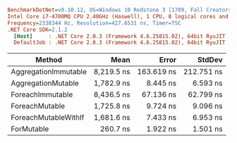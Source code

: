 ``` ini

BenchmarkDotNet=v0.10.12, OS=Windows 10 Redstone 3 [1709, Fall Creators Update] (10.0.16299.248)
Intel Core i7-4700MQ CPU 2.40GHz (Haswell), 1 CPU, 8 logical cores and 4 physical cores
Frequency=2338344 Hz, Resolution=427.6531 ns, Timer=TSC
.NET Core SDK=2.1.2
  [Host]     : .NET Core 2.0.3 (Framework 4.6.25815.02), 64bit RyuJIT
  DefaultJob : .NET Core 2.0.3 (Framework 4.6.25815.02), 64bit RyuJIT


```
|               Method |       Mean |      Error |     StdDev |
|--------------------- |-----------:|-----------:|-----------:|
| AggregationImmutable | 8,219.5 ns | 163.619 ns | 212.751 ns |
|   AggregationMutable | 1,782.9 ns |   8.445 ns |   6.593 ns |
|     ForeachImmutable | 8,436.5 ns |  67.136 ns |  62.799 ns |
|       ForeachMutable | 1,725.8 ns |   9.724 ns |   9.096 ns |
| ForeachMutableWithIf | 1,681.6 ns |   7.433 ns |   6.953 ns |
|           ForMutable |   260.7 ns |   1.922 ns |   1.501 ns |
